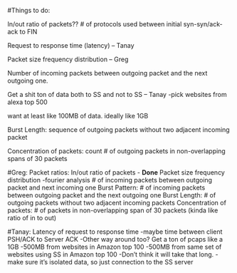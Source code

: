 #Things to do:

In/out ratio of packets??
\# of protocols used between initial syn-syn/ack-ack to FIN

Request to response time (latency) – Tanay

Packet size frequency distribution – Greg

Number of incoming packets between outgoing packet and the next outgoing one.

Get a shit ton of data both to SS and not to SS – Tanay
-pick websites from alexa top 500

want at least like 100MB of data.  ideally like 1GB

Burst Length: sequence of outgoing packets without two adjacent incoming packet

Concentration of packets: count # of outgoing packets in non-overlapping spans of 30 packets



#Greg:
Packet ratios: In/out ratio of packets - **Done**
Packet size frequency distribution
	-fourier analysis
\# of incoming packets between outgoing packet and next incoming one
Burst Pattern: # of incoming packets between outgoing packet and the next outgoing one
Burst Length: # of outgoing packets without two adjacent incoming packets
Concentration of packets: # of packets in non-overlapping span of 30 packets (kinda like ratio of in to out)

#Tanay:
Latency of request to response time 
	-maybe time between client PSH/ACK to Server ACK
	-Other way around too?
Get a ton of pcaps like a 1GB
	-500MB from websites in Amazon top 100
	-500MB from same set of websites using SS in Amazon top 100
	-Don’t think it will take that long.
	-make sure it’s isolated data, so just connection to the SS server

